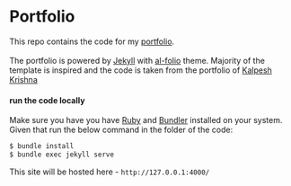 # Portfolio

This repo contains the code for my [portfolio](abhinavcode13.github.io/). 
<br>
<br>
The portfolio is powered by [Jekyll](https://jekyllrb.com/) with [al-folio](https://github.com/alshedivat/al-folio) theme. Majority of the template is inspired and the code is taken from the portfolio of [Kalpesh Krishna](https://martiansideofthemoon.github.io/)

#### run the code locally
Make sure you have you have [Ruby](https://www.ruby-lang.org/en/downloads/) and [Bundler](https://bundler.io/) installed on your system. Given that run the below command in the folder of the code:

```bash
$ bundle install
$ bundle exec jekyll serve
```

This site will be hosted here - `http://127.0.0.1:4000/`
